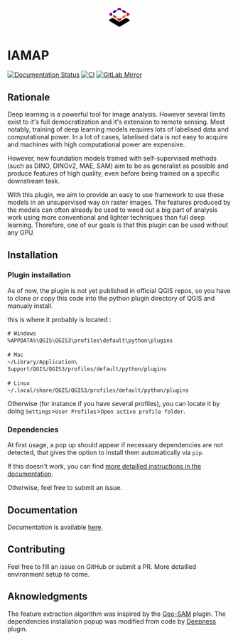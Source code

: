 <p align="center">
<img src="./icons/favicon.svg" width=10% height=10%> 
</p>

# IAMAP

[![Documentation Status](https://app.readthedocs.org/projects/iamap/badge/)](https://iamap.readthedocs.io/en/latest/?badge=latest)
[![CI](https://github.com/umr-amap/iamap/actions/workflows/jobs.yml/badge.svg)](https://github.com/umr-amap/iamap/actions/workflows/jobs.yml)
[![GitLab Mirror](https://img.shields.io/badge/GitLab-Mirror-blue)](https://forge.ird.fr/amap/iamap)



<!-- [Documentation](https://iamap.readthedocs.io/en/latest/) [Gitlab repo (mirror)](https://forge.ird.fr/amap/iamap) -->
<!-- https://app.readthedocs.org/projects/iamap/badge/ -->

## Rationale

Deep learning is a powerful tool for image analysis. However several limits exist to it's full democratization and it's extension to remote sensing. Most notably, training of deep learning models requires lots of labelised data and computational power. In a lot of cases, labelised data is not easy to acquire and machines with high computational power are expensive.

However, new foundation models trained with self-supervised methods (such as DINO, DINOv2, MAE, SAM) aim to be as generalist as possible and produce features of high quality, even before being trained on a specific downstream task.

With this plugin, we aim to provide an easy to use framework to use these models in an unsupervised way on raster images. The features produced by the models can often already be used to weed out a big part of analysis work using more conventional and lighter techniques than full deep learning. Therefore, one of our goals is that this plugin can be used without any GPU.

## Installation

### Plugin installation

As of now, the plugin is not yet published in official QGIS repos, so you have to clone or copy this code into the python plugin directory of QGIS and manualy install.

this is where it probably is located : 

```
# Windows
%APPDATA%\QGIS\QGIS3\profiles\default\python\plugins

# Mac
~/Library/Application\ Support/QGIS/QGIS3/profiles/default/python/plugins

# Linux
~/.local/share/QGIS/QGIS3/profiles/default/python/plugins

```

Otherwise (for instance if you have several profiles), you can locate it by doing `Settings`>`User Profiles`>`Open active profile folder`.

### Dependencies

At first usage, a pop up should appear if necessary dependencies are not detected, that gives the option to install them automatically via `pip`.

If this doesn't work, you can find [more detailled instructions in the documentation](https://iamap.readthedocs.io/en/latest/installation.html).

Otherwise, feel free to submit an issue.

## Documentation

Documentation is available [here](https://iamap.readthedocs.io/en/latest/).

## Contributing

Feel free to fill an issue on GitHub or submit a PR. More detailled environment setup to come.


## Aknowledgments

The feature extraction algorithm was inspired by the [Geo-SAM](https://github.com/coolzhao/Geo-SAM) plugin. The dependencies installation popup was modified from code by [Deepness](https://github.com/PUTvision/qgis-plugin-deepness) plugin.

<!-- ## Citation -->

